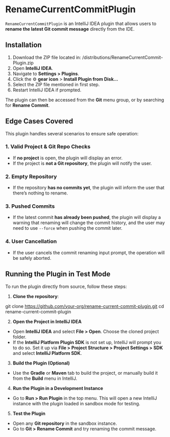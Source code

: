 # RenameCurrentCommitPlugin

`RenameCurrentCommitPlugin` is an IntelliJ IDEA plugin that allows users to **rename the latest Git commit message** directly from the IDE.

## Installation

1. Download the ZIP file located in: /distributions/RenameCurrentCommit-Plugin.zip
2. Open **IntelliJ IDEA**.
3. Navigate to **Settings > Plugins**.
4. Click the ⚙️ **gear icon** > **Install Plugin from Disk...**
5. Select the ZIP file mentioned in first step.
6. Restart IntelliJ IDEA if prompted.

The plugin can then be accessed from the **Git** menu group, or by searching for **Rename Commit**.

## Edge Cases Covered

This plugin handles several scenarios to ensure safe operation:

### 1. Valid Project & Git Repo Checks
- If **no project** is open, the plugin will display an error.
- If the project is **not a Git repository**, the plugin will notify the user.

### 2. Empty Repository
- If the repository **has no commits yet**, the plugin will inform the user that there’s nothing to rename.

### 3. Pushed Commits
- If the latest commit **has already been pushed**, the plugin will display a warning that renaming will change the commit history, and the user may need to use `--force` when pushing the commit later.

### 4. User Cancellation
- If the user cancels the commit renaming input prompt, the operation will be safely aborted.

## Running the Plugin in Test Mode

To run the plugin directly from source, follow these steps:

1. **Clone the repository**:

git clone https://github.com/your-org/rename-current-commit-plugin.git
cd rename-current-commit-plugin

2. **Open the Project in IntelliJ IDEA**
- Open **IntelliJ IDEA** and select **File > Open**. Choose the cloned project folder.
- If the **IntelliJ Platform Plugin SDK** is not set up, IntelliJ will prompt you to do so. Set it up via **File > Project Structure > Project Settings > SDK** and select **IntelliJ Platform SDK**.

3. **Build the Plugin (Optional)**
- Use the **Gradle** or **Maven** tab to build the project, or manually build it from the **Build** menu in IntelliJ.

4. **Run the Plugin in a Development Instance**
- Go to **Run > Run Plugin** in the top menu. This will open a new IntelliJ instance with the plugin loaded in sandbox mode for testing.

5. **Test the Plugin**
- Open any **Git repository** in the sandbox instance.
- Go to **Git > Rename Commit** and try renaming the commit message.
